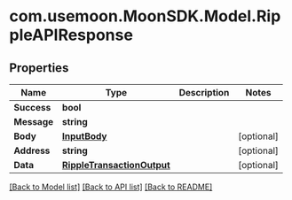 # com.usemoon.MoonSDK.Model.RippleAPIResponse

## Properties

| Name        | Type                                                      | Description | Notes       |
| ----------- | --------------------------------------------------------- | ----------- | ----------- |
| **Success** | **bool**                                                  |             |             |
| **Message** | **string**                                                |             |             |
| **Body**    | [**InputBody**](InputBody.md)                             |             | \[optional] |
| **Address** | **string**                                                |             | \[optional] |
| **Data**    | [**RippleTransactionOutput**](RippleTransactionOutput.md) |             | \[optional] |

[\[Back to Model list\]](./#documentation-for-models) [\[Back to API list\]](./#documentation-for-api-endpoints) [\[Back to README\]](./)
